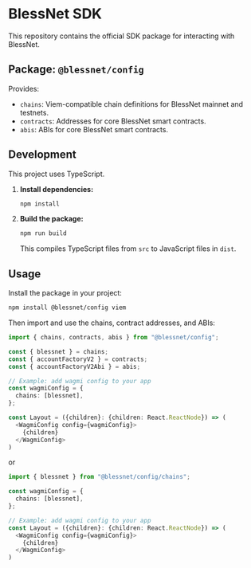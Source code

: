 # BlessNet SDK

This repository contains the official SDK package for interacting with BlessNet.

## Package: `@blessnet/config`

Provides:
- `chains`: Viem-compatible chain definitions for BlessNet mainnet and testnets.
- `contracts`: Addresses for core BlessNet smart contracts.
- `abis`: ABIs for core BlessNet smart contracts.

## Development

This project uses TypeScript.

1.  **Install dependencies:**
    ```bash
    npm install
    ```
2.  **Build the package:**
    ```bash
    npm run build
    ```
    This compiles TypeScript files from `src` to JavaScript files in `dist`.

## Usage

Install the package in your project:

```bash
npm install @blessnet/config viem
```

Then import and use the chains, contract addresses, and ABIs:

```typescript
import { chains, contracts, abis } from "@blessnet/config";

const { blessnet } = chains;
const { accountFactoryV2 } = contracts;
const { accountFactoryV2Abi } = abis;

// Example: add wagmi config to your app
const wagmiConfig = {
  chains: [blessnet],
};

const Layout = ({children}: {children: React.ReactNode}) => (
  <WagmiConfig config={wagmiConfig}>
    {children}
  </WagmiConfig>
)
```

or

```typescript
import { blessnet } from "@blessnet/config/chains";

const wagmiConfig = {
  chains: [blessnet],
};

// Example: add wagmi config to your app
const Layout = ({children}: {children: React.ReactNode}) => (
  <WagmiConfig config={wagmiConfig}>
    {children}
  </WagmiConfig>
)
```
